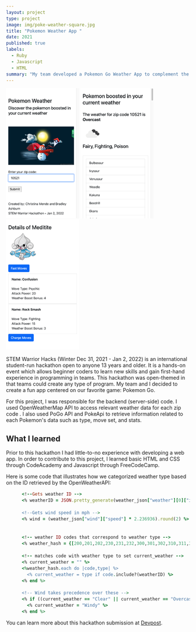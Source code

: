 ```yaml
---
layout: project
type: project
image: img/poke-weather-square.jpg
title: "Pokemon Weather App "
date: 2021
published: true
labels:
  - Ruby
  - Javascript
  - HTML
summary: "My team developed a Pokemon Go Weather App to complement the Pokemon Go game app for the Winter STEM Warrior Hacks Hackathon."
---
```


<div class="text-center p-4">
  <img width="200px" src="../img/projects/pw1.png" class="img-thumbnail" >
  <img width="200px" src="../img/projects/pw2.png" class="img-thumbnail" >
  <img width="200px" src="../img/projects/pw3.png" class="img-thumbnail" >
</div>

STEM Warrior Hacks (Winter Dec 31, 2021 - Jan 2, 2022) is an international student-run hackathon open to anyone 13 years and older. It is a hands-on event which allows beginner coders to learn new skills and gain first-hand experience in programming in teams. This hackathon was open-themed in that teams could create any type of program. My team and I decided to create a fun app centered on our favorite game: Pokemon Go.

For this project, I  was responsible for the backend (server-side) code. I used OpenWeatherMap API to access relevant weather data for each zip code . I also used PoGo API and PokeApi to retrieve information related to each Pokemon's data such as type, move set, and stats. 

## What I learned
Prior to this hackathon I had little-to-no experience with developing a web app. In order to contribute to this project, I learned basic HTML and CSS through CodeAcademy and Javascript through FreeCodeCamp. 

Here is some code that illustrates how we categorized weather type based on the ID retrieved by the OpenWeatherAPI:

```ruby
      <!--Gets weather ID -->
      <% weatherID = JSON.pretty_generate(weather_json["weather"][0]["id"]).to_i  %>

      <!--Gets wind speed in mph -->
      <% wind = (weather_json["wind"]["speed"] * 2.236936).round(2) %>


      <!-- weather ID codes that correspond to weather type -->
      <% weather_hash = {[200,201,202,230,231,232,300,301,302,310,311,312,313,314,321,500,501,502,503,504,511,520,521,522,531] => "Rainy",[600,601,602,611,612,613,615,616,620,621,622] => "Snow", [800] => "Clear", [804] => "Overcast",[801,802,803] => "Partly Cloudy",[701,741] => "Fog"} %>

      <!-- matches code with weather type to set current_weather -->
      <% current_weather = "" %>
      <%weather_hash.each do |code,type| %>
        <% current_weather = type if code.include?(weatherID) %>
      <% end %>

      <!-- Wind takes precedence over these -->  
      <% if ((current_weather == "Clear" || current_weather == "Overcast" || current_weather == "Partly Cloudy") && wind >= 55) %>
        <% current_weather = "Windy" %>
      <% end %>
```

You can learn more about this hackathon submission at [Devpost](https://devpost.com/software/pokemon-weather-app).
